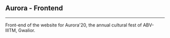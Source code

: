 ## Aurora - Frontend
---------------------------
Front-end of the website for Aurora'20, the annual cultural fest of ABV-IIITM, Gwalior.

